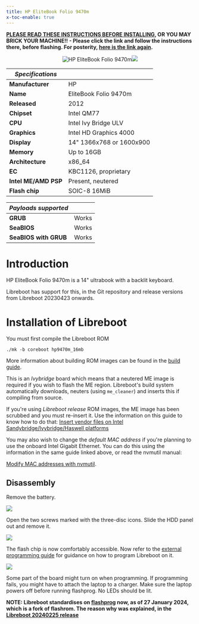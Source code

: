 ```yaml
---
title: HP EliteBook Folio 9470m
x-toc-enable: true
---
```


**[PLEASE READ THESE INSTRUCTIONS BEFORE INSTALLING](ivy_has_common), OR
YOU MAY BRICK YOUR MACHINE!! - Please click the link and follow the instructions
there, before flashing. For posterity,
[here is the link again](ivy_has_common).**

<div class="specs">
<center>
<img tabindex=1 alt="HP EliteBook Folio 9470m" class="p" src="https://av.libreboot.org/hp9470m/grub.jpg" /><span class="f"><img src="https://av.libreboot.org/hp9470m/grub.jpg" /></span>
</center>

| ***Specifications***      |                                   |
|---------------------------|-----------------------------------|
| **Manufacturer**          | HP                                |
| **Name**                  | EliteBook Folio 9470m             |
| **Released**              | 2012                              |
| **Chipset**               | Intel QM77                        |
| **CPU**                   | Intel Ivy Bridge ULV              |
| **Graphics**              | Intel HD Graphics 4000            |
| **Display**               | 14" 1366x768 or 1600x900          |
| **Memory**                | Up to 16GB                        |
| **Architecture**          | x86_64                            |
| **EC**                    | KBC1126, proprietary              |
| **Intel ME/AMD PSP**      | Present, neutered                 |
| **Flash chip**            | SOIC-8 16MiB                      |


| ***Payloads supported***  |       |
|---------------------------|-------|
| **GRUB**                  | Works |
| **SeaBIOS**               | Works |
| **SeaBIOS with GRUB**     | Works |
</div>

Introduction
============

HP EliteBook Folio 9470m is a 14" ultrabook with a backlit keyboard.

Libreboot has support for this, in the Git repository and release versions
from Libreboot 20230423 onwards.

Installation of Libreboot
=========================

You must first compile the Libreboot ROM

    ./mk -b coreboot hp9470m_16mb

More information about building ROM images can be found in
the [build guide](../build).

This is an *Ivybridge* board which means that a neutered ME image is required
if you wish to flash the ME region. Libreboot's build system automatically
downloads, neuters (using `me_cleaner`) and inserts this if compiling from
source.

If you're using *Libreboot release* ROM images, the ME image has been scrubbed
and you must re-insert it. Use the information on this guide to know how
to do that:
[Insert vendor files on Intel Sandybridge/Ivybridge/Haswell
platforms](../install/ivy_has_common)

You may also wish to change the *default MAC address* if you're planning to
use the onboard Intel Gigabit Ethernet. You can do this using the information
in the same guide linked above, or read the nvmutil manual:

[Modify MAC addresses with nvmutil](../install/nvmutil).

Disassembly
-----------

Remove the battery.

![](https://av.libreboot.org/hp9470m/00_battery.jpg)

Open the two screws marked with the three-disc icons.
Slide the HDD panel out and remove it.

![](https://av.libreboot.org/hp9470m/01_panel.jpg)

The flash chip is now comfortably accessible. Now refer to the
[external programming guide](../install/spi.html) for guidance on how
to program Libreboot on it.

![](https://av.libreboot.org/hp9470m/02_flash.jpg)

Some part of the board might turn on when programming. If programming fails,
you might have to attach the laptop to a charger. Make sure the laptop
powers off before running flashprog. No LEDs should be lit.

**NOTE: Libreboot standardises on [flashprog](https://flashprog.org/wiki/Flashprog)
now, as of 27 January 2024, which is a fork of flashrom.
The reason why was explained, in
the [Libreboot 20240225 release](../../news/libreboot20240225.md#flashprog-now-used-instead-of-flashrom)**

